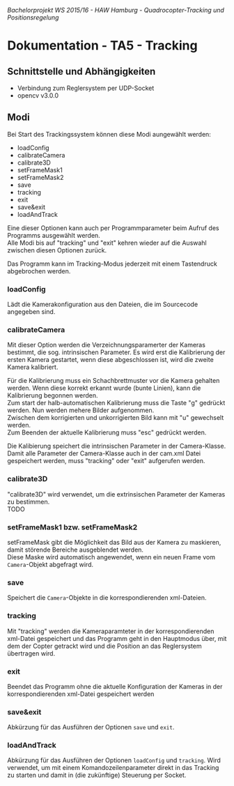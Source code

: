 *Bachelorprojekt WS 2015/16 - HAW Hamburg - Quadrocopter-Tracking und Positionsregelung*
# Dokumentation - TA5 - Tracking


## Schnittstelle und Abhängigkeiten
- Verbindung zum Reglersystem per UDP-Socket
- opencv v3.0.0


## Modi
Bei Start des Trackingssystem können diese Modi aungewählt werden:

- loadConfig
- calibrateCamera
- calibrate3D
- setFrameMask1
- setFrameMask2
- save
- tracking
- exit
- save&exit
- loadAndTrack

Eine dieser Optionen kann auch per Programmparameter beim Aufruf des Programms ausgewählt werden.  
Alle Modi bis auf "tracking" und "exit" kehren wieder auf die Auswahl zwischen diesen Optionen zurück.

Das Programm kann im Tracking-Modus jederzeit mit einem Tastendruck abgebrochen werden.


### loadConfig
Lädt die Kamerakonfiguration aus den Dateien, die im Sourcecode angegeben sind.

### calibrateCamera
Mit dieser Option werden die Verzeichnungsparamerter der Kameras bestimmt, die sog. intrinsischen Parameter. Es wird erst die Kalibrierung der ersten Kamera gestartet, wenn diese abgeschlossen ist, wird die zweite Kamera kalibriert.

Für die Kalibrierung muss ein Schachbrettmuster vor die Kamera gehalten werden. Wenn diese korrekt erkannt wurde (bunte Linien), kann die Kalibrierung begonnen werden.  
Zum start der halb-automatischen Kalibrierung muss die Taste "g" gedrückt werden. Nun werden mehere Bilder aufgenommen.  
Zwischen dem korrigierten und unkorrigierten Bild kann mit "u" gewechselt werden.  
Zum Beenden der aktuelle Kalibrierung muss "esc" gedrückt werden.

Die Kalibierung speichert die intrinsischen Parameter in der Camera-Klasse. Damit alle Parameter der Camera-Klasse auch in der cam.xml Datei gespeichert werden, muss "tracking" oder "exit" aufgerufen werden.

### calibrate3D
"calibrate3D" wird verwendet, um die extrinsischen Parameter der Kameras zu bestimmen.  
TODO

### setFrameMask1 bzw. setFrameMask2
setFrameMask gibt die Möglichkeit das Bild aus der Kamera zu maskieren, damit störende Bereiche ausgeblendet werden.  
Diese Maske wird automatisch angewendet, wenn ein neuen Frame vom `Camera`-Objekt abgefragt wird.

### save
Speichert die `Camera`-Objekte in die korrespondierenden xml-Dateien.

### tracking
Mit "tracking" werden die Kameraparamteter in der korrespondierenden xml-Datei gespeichert und das Programm geht in den Hauptmodus über, mit dem der Copter getrackt wird und die Position an das Reglersystem übertragen wird.

### exit
Beendet das Programm ohne die aktuelle Konfiguration der Kameras in der korrespondierenden xml-Datei gespeichert werden

### save&exit
Abkürzung für das Ausführen der Optionen `save` und `exit`.

### loadAndTrack
Abkürzung für das Ausführen der Optionen `loadConfig` und `tracking`. Wird verwendet, um mit einem Komandozeilenparameter direkt in das Tracking zu starten und damit in (die zukünftige) Steuerung per Socket.
